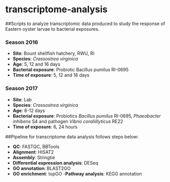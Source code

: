 # transcriptome-analysis
##Scripts to analyze transcriptomic data produced to study the response of Eastern oyster larvae to bacterial exposures. 

### Season 2016
- **Site**: Bount shellfish hatchery, RWU, RI 
- **Species**: *Crassostrea virginica*
- **Age**: 5, 12 and 16 days 
- **Bacterial exposure**: Probiotic Bacillus pumilus RI-0695
- **Time of exposure**: 5, 12 and 16 days 

### Season 2017
- **Site**: Lab
- **Species**: *Crassostrea virginica*
- **Age**: 8-12 days
- **Bacterial exposure**: Probiotics *Bacillus pumilus* RI-0695, *Phaeobacter inhibens* S4 and pathogen *Vibrio coraliillyticus* RE22
- **Time of exposure**: 6, 24 hours 

##Pipeline for transcriptome data analysis follows steps below: 
- **QC**: FASTQC, BBTools 
- **Alignment**: HISAT2
- **Assembly**: Stringtie
- **Differential expression analysis**: DESeq
- **GO annotation**: BLAST2GO
- **GO enrichment**: topGO 
-**Pathway analysis**: KEGG annotation

  
